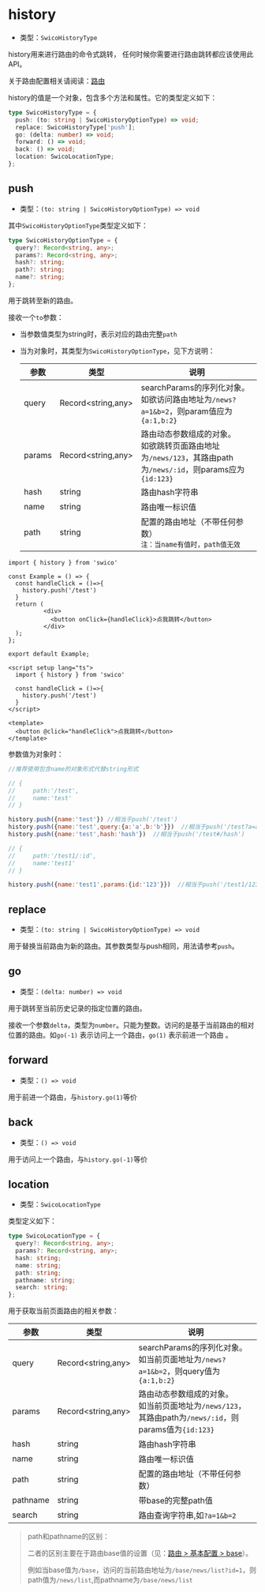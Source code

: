 
# history

- 类型：`SwicoHistoryType`

history用来进行路由的命令式跳转， 任何时候你需要进行路由跳转都应该使用此API。

关于路由配置相关请阅读：[路由]

history的值是一个对象，包含多个方法和属性。它的类型定义如下：

```typescript
type SwicoHistoryType = {
  push: (to: string | SwicoHistoryOptionType) => void;
  replace: SwicoHistoryType['push'];
  go: (delta: number) => void;
  forward: () => void;
  back: () => void;
  location: SwicoLocationType;
};
```

## push

- 类型：`(to: string | SwicoHistoryOptionType) => void`

其中`SwicoHistoryOptionType`类型定义如下：

```typescript
type SwicoHistoryOptionType = {
  query?: Record<string, any>;
  params?: Record<string, any>;
  hash?: string;
  path?: string;
  name?: string;
};
```

用于跳转至新的路由。

接收一个`to`参数：

- 当参数值类型为string时，表示对应的路由完整`path`
- 当为对象时，其类型为`SwicoHistoryOptionType`，见下方说明：

  | 参数           | 类型                 | 说明                                                                             |
  |--------------|--------------------|--------------------------------------------------------------------------------|
  | query | Record<string,any> | searchParams的序列化对象。<br/>如欲访问路由地址为`/news?a=1&b=2`，则param值应为`{a:1,b:2}`          |
  | params | Record<string,any> | 路由动态参数组成的对象。<br/>如欲跳转页面路由地址为`/news/123`，其路由path为`/news/:id`，则params应为`{id:123}` |
  | hash | string             | 路由hash字符串                                                                      |
  | name | string             | 路由唯一标识值                                                                        |
  | path | string             | 配置的路由地址（不带任何参数）<br/>`注：当name有值时，path值无效`                                         |


<CodeGroup>
  <CodeGroupItem title="react">

```tsx
import { history } from 'swico'

const Example = () => {
  const handleClick = ()=>{
    history.push('/test')
  }
  return (
          <div>
            <button onClick={handleClick}>点我跳转</button>
          </div>
  );
};

export default Example;
```
  </CodeGroupItem>

  <CodeGroupItem title="vue">

```vue
<script setup lang="ts">
  import { history } from 'swico'

  const handleClick = ()=>{
    history.push('/test')
  }
</script>

<template>
  <button @click="handleClick">点我跳转</button>
</template>

```
  </CodeGroupItem>
</CodeGroup>

参数值为对象时：

```js
//推荐使用包含name的对象形式代替string形式

// {
//     path:'/test',
//     name:'test'        
// }

history.push({name:'test'}) //相当于push('/test')
history.push({name:'test',query:{a:'a',b:'b'}})  //相当于push('/test?a=a&b=b')
history.push({name:'test',hash:'hash'})  //相当于push('/test#/hash')

// {
//     path:'/test1/:id',
//     name:'test1'        
// }

history.push({name:'test1',params:{id:'123'}})  //相当于push('/test1/123')
```


## replace

- 类型：`(to: string | SwicoHistoryOptionType) => void`

用于替换当前路由为新的路由。其参数类型与push相同，用法请参考`push`。


## go

- 类型：`(delta: number) => void`

用于跳转至当前历史记录的指定位置的路由。

接收一个参数`delta`，类型为`number`。只能为整数。访问的是基于当前路由的相对位置的路由。如`go(-1)` 表示访问上一个路由，`go(1)` 表示前进一个路由 。

## forward

- 类型：`() => void`

用于前进一个路由，与`history.go(1)`等价

## back

- 类型：`() => void`

用于访问上一个路由，与`history.go(-1)`等价

## location

- 类型：`SwicoLocationType`

类型定义如下：

```typescript
type SwicoLocationType = {
  query?: Record<string, any>;
  params?: Record<string, any>;
  hash: string;
  name: string; 
  path: string; 
  pathname: string; 
  search: string;
};
```

用于获取当前页面路由的相关参数：

| 参数       | 类型                 | 说明                                                                           |
  |----------|--------------------|------------------------------------------------------------------------------|
| query    | Record<string,any> | searchParams的序列化对象。<br/>如当前页面地址为`/news?a=1&b=2`，则query值为`{a:1,b:2}`          |
| params   | Record<string,any> | 路由动态参数组成的对象。<br/>如当前页面地址为`/news/123`，其路由path为`/news/:id`，则params值为`{id:123}` |
| hash     | string             | 路由hash字符串                                                                    |
| name     | string             | 路由唯一标识值                                                                      |
| path     | string             | 配置的路由地址（不带任何参数）                                                              |
| pathname | string             | 带base的完整path值                                                                |
| search   | string             | 路由查询字符串,如`?a=1&b=2`                                                          |

> path和pathname的区别：
> 
> 二者的区别主要在于路由base值的设置（见：[路由 > 基本配置 > base]）。
> 
> 例如当base值为`/base`，访问的当前路由地址为`/base/news/list?id=1`，则path值为`/news/list`,而pathname为`/base/news/list`




[路由]:/router.md
[路由 > 基本配置 > base]:/router.md#base

